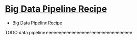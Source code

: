 # [Big Data Pipeline Recipe](https://itnext.io/big-data-pipeline-recipe-c416c1782908)

- [Big Data Pipeline Recipe](#big-data-pipeline-recipe)















TODO data pipeline eeeeeeeeeeeeeeeeeeeeeeeeeeeeeeeeee